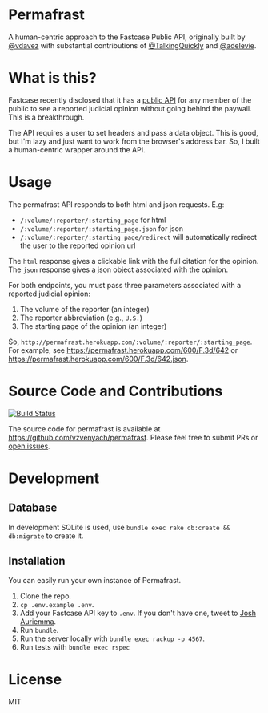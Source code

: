 # Permafrast

A human-centric approach to the Fastcase Public API, originally built by [@vdavez](https://twitter.com/vdavez) with substantial contributions of [@TalkingQuickly](https://twitter.com/TalkingQuickly) and [@adelevie](https://twitter.com/adelevie).

# What is this?

Fastcase recently disclosed that it has a [public API](http://legalgeekery.com/2014/09/10/fastcase-public-links-to-cases-on-haiku-decisis-are-here/) for any member of the public to see a reported judicial opinion without going behind the paywall. This is a breakthrough. 

The API requires a user to set headers and pass a data object. This is good, but I'm lazy and just want to work from the browser's address bar. So, I built a human-centric wrapper around the API.

# Usage

The permafrast API responds to both html and json requests. E.g:

* `/:volume/:reporter/:starting_page` for html
* `/:volume/:reporter/:starting_page.json` for json
* `/:volume/:reporter/:starting_page/redirect` will automatically redirect the user to the reported opinion url

The `html` response gives a clickable link with the full citation for the opinion. The `json` response gives a json object associated with the opinion. 

For both endpoints, you must pass three parameters associated with a reported judicial opinion:

1. The volume of the reporter (an integer)
2. The reporter abbreviation (e.g., `U.S.`)
3. The starting page of the opinion (an integer)

So, `http://permafrast.herokuapp.com/:volume/:reporter/:starting_page`. For example, see <https://permafrast.herokuapp.com/600/F.3d/642> or <https://permafrast.herokuapp.com/600/F.3d/642.json>.

# Source Code and Contributions

[![Build Status](https://travis-ci.org/vzvenyach/permafrast.svg?branch=master)](https://travis-ci.org/vzvenyach/permafrast)

The source code for permafrast is available at <https://github.com/vzvenyach/permafrast>. Please feel free to submit PRs or [open issues](https://github.com/vzvenyach/permafrast/issues).

# Development

## Database

In development SQLite is used, use `bundle exec rake db:create && db:migrate` to create it.

## Installation

You can easily run your own instance of Permafrast.

1. Clone the repo.
2. `cp .env.example .env`.
3. Add your Fastcase API key to `.env`. If you don't have one, tweet to [Josh Auriemma](https://twitter.com/legalgeekery).
4. Run `bundle`.
5. Run the server locally with `bundle exec rackup -p 4567`.
6. Run tests with `bundle exec rspec`

# License
MIT
